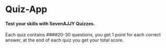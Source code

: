 # Quiz-App
#### Test your skills with SevenAJJY Quizzes.  
Each quiz contains ####20-30 questions, you get 1 point for each correct answer, at the end of each quiz you get your total score.
